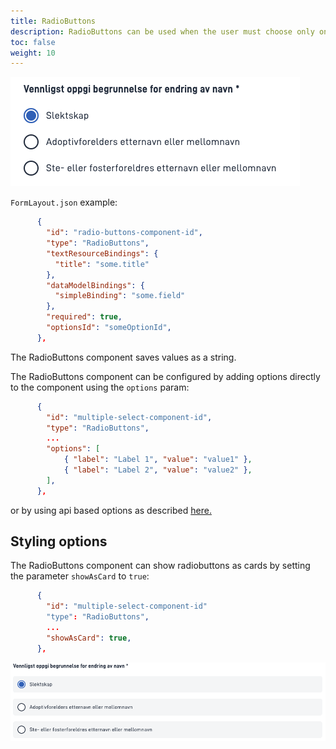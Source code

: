 ```yaml
---
title: RadioButtons
description: RadioButtons can be used when the user must choose only one value from a list of options
toc: false
weight: 10
---
```


![RadioButtons example](radio-buttons-example.png "RadioButtons example")

`FormLayout.json` example:

```json
      {
        "id": "radio-buttons-component-id",
        "type": "RadioButtons",
        "textResourceBindings": {
          "title": "some.title"
        },
        "dataModelBindings": {
          "simpleBinding": "some.field"
        },
        "required": true,
        "optionsId": "someOptionId",
      },
```

The RadioButtons component saves values as a string.

The RadioButtons component can be configured by adding options directly to the component using the `options` param:

```json
      {
        "id": "multiple-select-component-id",
        "type": "RadioButtons",
        ...
        "options": [
            { "label": "Label 1", "value": "value1" },
            { "label": "Label 2", "value": "value2" },
        ],
      },
```

 or by using api based options as described [here.](../../../data/options/)

## Styling options

The RadioButtons component can show radiobuttons as cards by setting the parameter `showAsCard` to `true`:

```json
      {
        "id": "multiple-select-component-id"
        "type": "RadioButtons",
        ...
        "showAsCard": true,
      },
```

![RadioButtons as cards example](radio-buttons-as-cards-example.png "RadioButtons as cards example")

